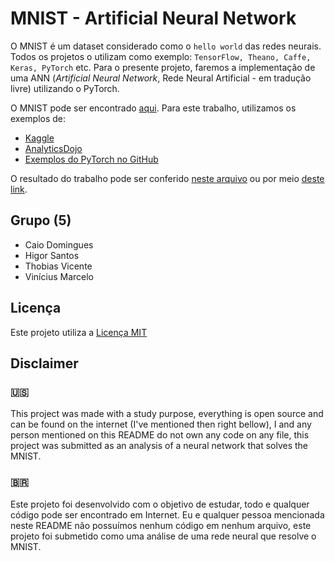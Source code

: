 # MNIST - Artificial Neural Network

O MNIST é um dataset considerado como o `hello world` das redes neurais. Todos os projetos o utilizam como exemplo: `TensorFlow, Theano, Caffe, Keras, PyTorch` etc. Para o presente projeto, faremos a implementação de uma ANN (_Artificial Neural Network_, Rede Neural Artificial - em tradução livre) utilizando o PyTorch.

O MNIST pode ser encontrado [aqui](http://yann.lecun.com/exdb/mnist/). Para este trabalho, utilizamos os exemplos de:

- [Kaggle](https://www.kaggle.com/ceshine/pytorch-deep-explainer-mnist-example)
- [AnalyticsDojo](https://colab.research.google.com/github/rpi-techfundamentals/fall2018-materials/blob/master/10-deep-learning/04-pytorch-mnist.ipynb)
- [Exemplos do PyTorch no GitHub](https://github.com/pytorch/examples)

O resultado do trabalho pode ser conferido [neste arquivo](https://github.com/caiodomingues/MNIST-ANN/blob/master/ann.ipynb) ou por meio [deste link](https://colab.research.google.com/github/caiodomingues/MNIST-ANN/blob/master/ann.ipynb).

## Grupo (5)

- Caio Domingues
- Higor Santos
- Thobias Vicente
- Vinícius Marcelo

## Licença

Este projeto utiliza a [Licença MIT](LICENSE)

## Disclaimer

### 🇺🇸

This project was made with a study purpose, everything is open source and can be found on the internet (I've mentioned then right bellow), I and any person mentioned on this README do not own any code on any file, this project was submitted as an analysis of a neural network that solves the MNIST.

### 🇧🇷

Este projeto foi desenvolvido com o objetivo de estudar, todo e qualquer código pode ser encontrado em Internet. Eu e qualquer pessoa mencionada neste README não possuímos nenhum código em nenhum arquivo, este projeto foi submetido como uma análise de uma rede neural que resolve o MNIST.
